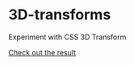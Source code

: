 # 3D-transforms

Experiment with CSS 3D Transform

[Check out the result](http://devrob.github.io/3D-transforms)
